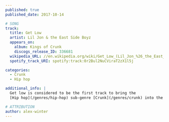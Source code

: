 ```yaml
---
published: true
published_date: 2017-10-14

# SONG
track:
  title: Get Low
  artist: Lil Jon & the East Side Boyz
  appears_on:
    album: Kings of Crunk
    discogs_release_ID: 336681
  wikipedia_URL: //en.wikipedia.org/wiki/Get_Low_(Lil_Jon_%26_the_East_Side_Boyz_song)
  spotify_track_URI: spotify:track:0r2Bul2NuCViraT2zX1l5j

categories:
  - Crunk
  - Hip hop

additional_info: |
  Get low is considered to be the first track to bring the
  [Hip hop](/genres/hip-hop) sub-genre [Crunk](/genres/crunk) into the mainstream.

# ATTRIBUTION
author: alex-winter
---
```

